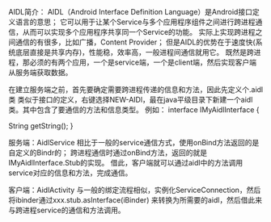 AIDL简介：
AIDL（Android Interface Definition Language）是Android接口定义语言的意思；
它可以用于让某个Service与多个应用程序组件之间进行跨进程通信，从而可以实现多个应用程序共享同一个Service的功能。
实际上实现跨进程之间通信的有很多，比如广播，Content Provider；
但是AIDL的优势在于速度快(系统底层直接是共享内存)，性能稳，效率高，一般进程间通信就用它。
既然是跨进程，那必须的有两个应用，一个是service端，一个是client端，然后实现客户端从服务端获取数据。

在建立服务端之前，首先要确定需要跨进程传递的信息和方法，因此先定义个.aidl类
类似于接口的定义，右键选择NEW-AIDl，最在java平级目录下新建一个aidl类。其中包含了要通信的方法和信息类型。
例如：
interface IMyAidlInterface {

   String getString();
}

服务端：AidlService
相比于一般的service通信方式，使用onBind方法返回的是自定义的Bindr的；
跨进程通信时通过onBind方法，返回的就是IMyAidlInterface.Stub的实现。
借此，客户端就可以通过aidl中的方法调用service对应的信息和方法，完成通信。

客户端：AidlActivity
与一般的绑定流程相似，实例化ServiceConnection，然后将ibinder通过xxx.stub.asInterface(iBinder)
来转换为所需要的aidl，然后借此来与跨进程service的通信和方法调用。
